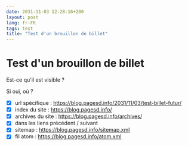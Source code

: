 ```yaml
---
date: 2031-11-03 12:28:16+200
layout: post
lang: fr-FR
tags: test
title: "Test d'un brouillon de billet"
---
```


# Test d'un brouillon de billet

Est-ce qu'il est visible ?

Si oui, où ?

* [x] url spécifique : https://blog.pagesd.info/2031/11/03/test-billet-futur/
* [x] index du site : https://blog.pagesd.info/
* [x] archives du site : https://blog.pagesd.info/archives/
* [x] dans les liens précédent / suivant
* [x] sitemap : https://blog.pagesd.info/sitemap.xml
* [x] fil atom : https://blog.pagesd.info/atom.xml
